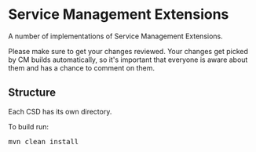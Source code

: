 Service Management Extensions
====

A number of implementations of Service Management Extensions.

Please make sure to get your changes reviewed. Your changes get picked by CM builds automatically, so it's important that everyone is aware about them and has a chance to comment on them.

<h2>Structure</h2>

Each CSD has its own directory.

To build run:

<pre>
mvn clean install
</pre>

